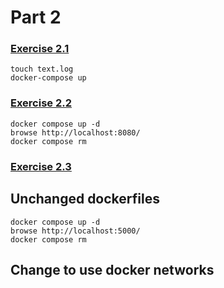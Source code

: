 # Part 2

### [Exercise 2.1](exercises/2.1)
[](exercises/2.1/compose.yaml)
```console 
touch text.log
docker-compose up
```

### [](https://devopswithdocker.com/part-2/1-migrating-to-docker-compose#web-services-in-docker-compose)

### [Exercise 2.2](exercises/2.2)
[](exercises/2.2/compose.yaml)

```console 
docker compose up -d
browse http://localhost:8080/
docker compose rm
```

### [Exercise 2.3](exercises/2.3)

## Unchanged dockerfiles
[](exercises/2.3/compose.yaml)

```console 
docker compose up -d
browse http://localhost:5000/
docker compose rm
```

## Change to use docker networks
